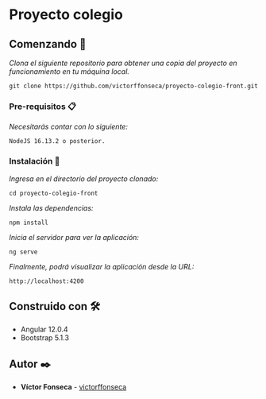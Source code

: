 # Proyecto colegio

## Comenzando 🚀

_Clona el siguiente repositorio para obtener una copia del proyecto en funcionamiento en tu máquina local._

```
git clone https://github.com/victorffonseca/proyecto-colegio-front.git
```

### Pre-requisitos 📋

_Necesitarás contar con lo siguiente:_

```
NodeJS 16.13.2 o posterior.
```

### Instalación 🔧

_Ingresa en el directorio del proyecto clonado:_

```
cd proyecto-colegio-front
```

_Instala las dependencias:_

```
npm install
```

_Inicia el servidor para ver la aplicación:_

```
ng serve
```

_Finalmente, podrá visualizar la aplicación desde la URL:_

```
http://localhost:4200
```

## Construido con 🛠️

* Angular 12.0.4
* Bootstrap 5.1.3

## Autor ✒️

* **Víctor Fonseca** - [victorffonseca](https://github.com/victorffonseca)